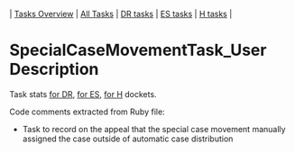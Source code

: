 | [Tasks Overview](../tasks-overview.md) | [All Tasks](../alltasks.md) | [DR tasks](../docket-DR/tasklist.md) | [ES tasks](../docket-ES/tasklist.md) | [H tasks](../docket-H/tasklist.md) |

# SpecialCaseMovementTask_User Description

Task stats [for DR](../docket-DR/SpecialCaseMovementTask_User.md), [for ES](../docket-ES/SpecialCaseMovementTask_User.md), [for H](../docket-H/SpecialCaseMovementTask_User.md) dockets.

<!-- class_comments:begin -->
<!-- Do not modify within this block; modify associated rb file instead and run comments_to_descriptions.py. -->
Code comments extracted from Ruby file:
* Task to record on the appeal that the special case movement manually assigned the case outside of automatic
  case distribution
<!-- class_comments:end -->

